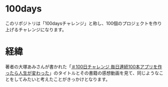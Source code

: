 # 100days

このリポジトリは「100daysチャレンジ」と称し、100個のプロジェクトを作り上げるチャレンジになります。

# 経緯
著者の大塚あみさんが書かれた「[＃100日チャレンジ 毎日連続100本アプリを作ったら人生が変わった](https://www.amazon.co.jp/gp/product/4296071068/ref=ox_sc_act_title_1?smid=AN1VRQENFRJN5&psc=1)」のタイトルとその書籍の感想動画を見て、同じようなことをしてみたいと考えたことがきっかけとなります。